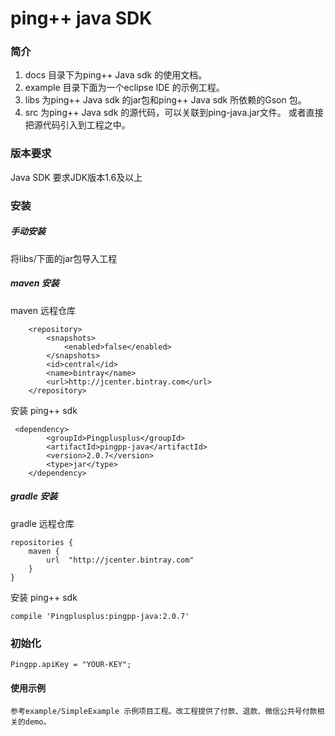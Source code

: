 ping++ java SDK
============

### 简介
 1. docs 目录下为ping++ Java sdk 的使用文档。
 1. example 目录下面为一个eclipse IDE 的示例工程。
 1. libs 为ping++ Java sdk 的jar包和ping++ Java sdk 所依赖的Gson 包。
 1. src  为ping++ Java sdk 的源代码，可以关联到ping-java.jar文件。 或者直接把源代码引入到工程之中。


### 版本要求

Java SDK 要求JDK版本1.6及以上
  
### 安装

##### 手动安装
将libs/下面的jar包导入工程

##### maven 安装 

maven 远程仓库

        <repository>
            <snapshots>
                <enabled>false</enabled>
            </snapshots>
            <id>central</id>
            <name>bintray</name>
            <url>http://jcenter.bintray.com</url>
        </repository>

安装 ping++ sdk

     <dependency>
            <groupId>Pingplusplus</groupId>
            <artifactId>pingpp-java</artifactId>
            <version>2.0.7</version>
            <type>jar</type>
        </dependency>
##### gradle 安装

gradle 远程仓库

    repositories {
        maven {
            url  "http://jcenter.bintray.com" 
        }
    }

安装 ping++ sdk

    compile 'Pingplusplus:pingpp-java:2.0.7'

    

### 初始化

    Pingpp.apiKey = "YOUR-KEY"; 
    
#### 使用示例
    
    参考example/SimpleExample 示例项目工程。改工程提供了付款、退款、微信公共号付款相关的demo。
    




